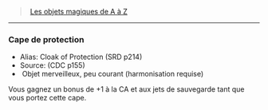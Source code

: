 ﻿> [Les objets magiques de A à Z](hd_magicitems_az_les_objets_magiques_de_a_a_z.md)

---

### Cape de protection

- Alias: Cloak of Protection (SRD p214)
- Source: (CDC p155)
-  Objet merveilleux, peu courant (harmonisation requise)

Vous gagnez un bonus de +1 à la CA et aux jets de sauvegarde tant que vous portez cette cape.


